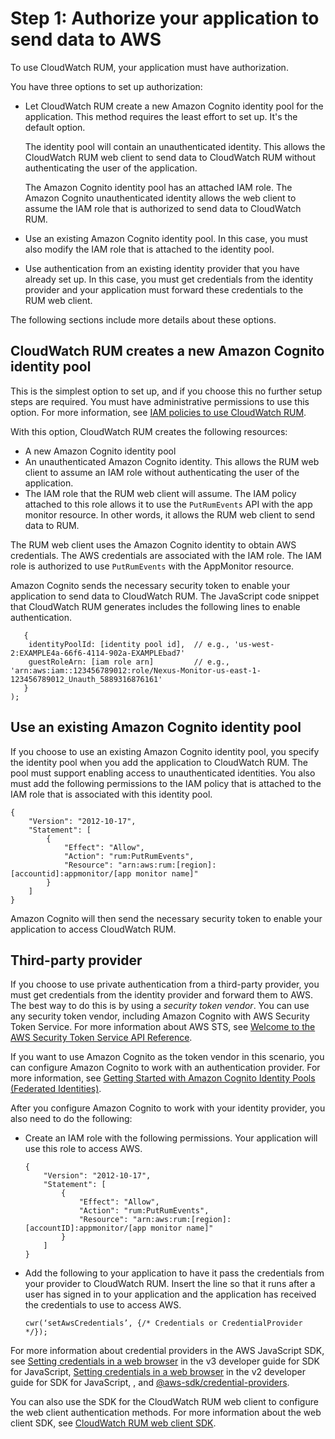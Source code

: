 # Step 1: Authorize your application to send data to AWS<a name="CloudWatch-RUM-get-started-authorization"></a>

To use CloudWatch RUM, your application must have authorization\.

You have three options to set up authorization:
+ Let CloudWatch RUM create a new Amazon Cognito identity pool for the application\. This method requires the least effort to set up\. It's the default option\.

  The identity pool will contain an unauthenticated identity\. This allows the CloudWatch RUM web client to send data to CloudWatch RUM without authenticating the user of the application\.

  The Amazon Cognito identity pool has an attached IAM role\. The Amazon Cognito unauthenticated identity allows the web client to assume the IAM role that is authorized to send data to CloudWatch RUM\.
+ Use an existing Amazon Cognito identity pool\. In this case, you must also modify the IAM role that is attached to the identity pool\.
+ Use authentication from an existing identity provider that you have already set up\. In this case, you must get credentials from the identity provider and your application must forward these credentials to the RUM web client\.

The following sections include more details about these options\.

## CloudWatch RUM creates a new Amazon Cognito identity pool<a name="CloudWatch-RUM-get-started-authorization-newcognito"></a>

This is the simplest option to set up, and if you choose this no further setup steps are required\. You must have administrative permissions to use this option\. For more information, see [IAM policies to use CloudWatch RUM](CloudWatch-RUM-permissions.md)\.

With this option, CloudWatch RUM creates the following resources:
+ A new Amazon Cognito identity pool
+ An unauthenticated Amazon Cognito identity\. This allows the RUM web client to assume an IAM role without authenticating the user of the application\.
+ The IAM role that the RUM web client will assume\. The IAM policy attached to this role allows it to use the `PutRumEvents` API with the app monitor resource\. In other words, it allows the RUM web client to send data to RUM\.

The RUM web client uses the Amazon Cognito identity to obtain AWS credentials\. The AWS credentials are associated with the IAM role\. The IAM role is authorized to use `PutRumEvents` with the AppMonitor resource\.

Amazon Cognito sends the necessary security token to enable your application to send data to CloudWatch RUM\. The JavaScript code snippet that CloudWatch RUM generates includes the following lines to enable authentication\.

```
   {
    identityPoolId: [identity pool id],  // e.g., 'us-west-2:EXAMPLE4a-66f6-4114-902a-EXAMPLEbad7'
    guestRoleArn: [iam role arn]         // e.g., 'arn:aws:iam::123456789012:role/Nexus-Monitor-us-east-1-123456789012_Unauth_5889316876161'
   }
);
```

## Use an existing Amazon Cognito identity pool<a name="CloudWatch-RUM-get-started-authorization-existingcognito"></a>

If you choose to use an existing Amazon Cognito identity pool, you specify the identity pool when you add the application to CloudWatch RUM\. The pool must support enabling access to unauthenticated identities\. You also must add the following permissions to the IAM policy that is attached to the IAM role that is associated with this identity pool\.

```
{
    "Version": "2012-10-17",
    "Statement": [
        {
            "Effect": "Allow",
            "Action": "rum:PutRumEvents",
            "Resource": "arn:aws:rum:[region]:[accountid]:appmonitor/[app monitor name]"
        }
    ]
}
```

Amazon Cognito will then send the necessary security token to enable your application to access CloudWatch RUM\.

## Third\-party provider<a name="CloudWatch-RUM-get-started-authorization-thirdparty"></a>

If you choose to use private authentication from a third\-party provider, you must get credentials from the identity provider and forward them to AWS\. The best way to do this is by using a *security token vendor*\. You can use any security token vendor, including Amazon Cognito with AWS Security Token Service\. For more information about AWS STS, see [Welcome to the AWS Security Token Service API Reference](https://docs.aws.amazon.com/STS/latest/APIReference/welcome.html)\. 

If you want to use Amazon Cognito as the token vendor in this scenario, you can configure Amazon Cognito to work with an authentication provider\. For more information, see [Getting Started with Amazon Cognito Identity Pools \(Federated Identities\)](https://docs.aws.amazon.com/cognito/latest/developerguide/getting-started-with-identity-pools.html)\.

After you configure Amazon Cognito to work with your identity provider, you also need to do the following:
+ Create an IAM role with the following permissions\. Your application will use this role to access AWS\.

  ```
  {
      "Version": "2012-10-17",
      "Statement": [
          {
              "Effect": "Allow",
              "Action": "rum:PutRumEvents",
              "Resource": "arn:aws:rum:[region]:[accountID]:appmonitor/[app monitor name]"
          }
      ]
  }
  ```
+ Add the following to your application to have it pass the credentials from your provider to CloudWatch RUM\. Insert the line so that it runs after a user has signed in to your application and the application has received the credentials to use to access AWS\.

  ```
  cwr(‘setAwsCredentials’, {/* Credentials or CredentialProvider */});
  ```

For more information about credential providers in the AWS JavaScript SDK, see [Setting credentials in a web browser](https://docs.aws.amazon.com/sdk-for-javascript/v3/developer-guide/setting-credentials-browser.html) in the v3 developer guide for SDK for JavaScript, [Setting credentials in a web browser](https://docs.aws.amazon.com/sdk-for-javascript/v2/developer-guide/setting-credentials-browser.html) in the v2 developer guide for SDK for JavaScript, , and [@aws\-sdk/credential\-providers](https://www.npmjs.com/package/@aws-sdk/credential-providers)\. 

You can also use the SDK for the CloudWatch RUM web client to configure the web client authentication methods\. For more information about the web client SDK, see [CloudWatch RUM web client SDK](https://github.com/aws-observability/aws-rum-web)\. 
